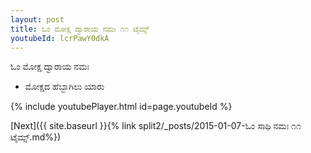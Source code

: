 ```yaml
---
layout: post
title: ಓಂ ಮೋಕ್ಷ ದ್ವಾರಾಯ ನಮಃ ೧೧ ಟೈಮ್ಸ್
youtubeId: lcrPawY0dkA
---
```

 
 
 ಓಂ ಮೋಕ್ಷ ದ್ವಾರಾಯ ನಮಃ  
 
 -  ಮೋಕ್ಷದ ಹೆಬ್ಬಾಗಿಲು ಯಾರು 
 
  
 
  
 
 
 
 
 
 


{% include youtubePlayer.html id=page.youtubeId %}
 
[Next]({{ site.baseurl }}{% link  split2/_posts/2015-01-07-ಓಂ ಸಾಥಿ ನಮಃ ೧೧ ಟೈಮ್ಸ್.md%})
 
